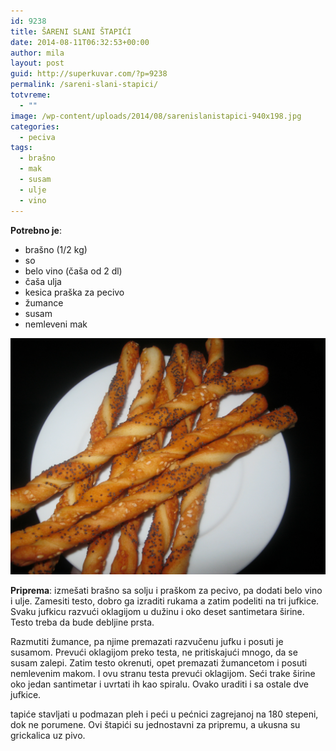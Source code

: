 ```yaml
---
id: 9238
title: ŠARENI SLANI ŠTAPIĆI
date: 2014-08-11T06:32:53+00:00
author: mila
layout: post
guid: http://superkuvar.com/?p=9238
permalink: /sareni-slani-stapici/
totvreme:
  - ""
image: /wp-content/uploads/2014/08/sarenislanistapici-940x198.jpg
categories:
  - peciva
tags:
  - brašno
  - mak
  - susam
  - ulje
  - vino
---
```

**Potrebno je**:

  * brašno (1/2 kg)
  * so
  * belo vino (čaša od 2 dl)
  * čaša ulja
  * kesica praška za pecivo
  * žumance
  * susam
  * nemleveni mak

![<img class="alignnone size-medium wp-image-9240" src="/wp-content/uploads/2014/08/sarenislanistapici-1024x768.jpg" alt="sarenislanistapici" width="300" height="225" />](/wp-content/uploads/2014/08/sarenislanistapici.jpg)

**Priprema**: izmešati brašno sa solju i praškom za pecivo, pa dodati belo vino i ulje. Zamesiti testo, dobro ga izraditi rukama a zatim podeliti na tri jufkice. Svaku jufkicu razvući oklagijom u dužinu i oko deset santimetara širine. Testo treba da bude debljine prsta.

Razmutiti žumance, pa njime premazati razvučenu jufku i posuti je susamom. Prevući oklagijom preko testa, ne pritiskajući mnogo, da se susam zalepi. Zatim testo okrenuti, opet premazati žumancetom i posuti nemlevenim makom. I ovu stranu testa prevući oklagijom. Seći trake širine oko jedan santimetar i uvrtati ih kao spiralu. Ovako uraditi i sa ostale dve jufkice.

 tapiće stavljati u podmazan pleh i peći u pećnici zagrejanoj na 180 stepeni, dok ne porumene. Ovi štapići su jednostavni za pripremu, a ukusna su grickalica uz pivo.